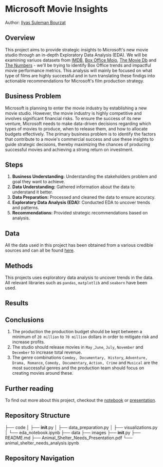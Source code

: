 # Microsoft Movie Insights

Author: [Ilyas Suleman Bourzat](https://www.linkedin.com/in/ilyas-bourzat-894353260/)

## Overview
This project aims to provide strategic insights to Microsoft's new movie studio through an in-depth Exploratory Data Analysis (EDA). We will be examining variuos datasets from [IMDB](https://www.imdb.com/), [Box Office Mojo](https://www.boxofficemojo.com/), [The Movie Db](https://www.themoviedb.org/) and [The Numbers](https://the-numbers.com/) - we'll be trying to identify Box Office trends and impactful movie performance metrics. This analysis will mainly be focused on what type of films are highly successful and in turn translating these findigs into actionable recommendations for Microsoft's film production strategy.

## Business Problem 
Microsoft is planning to enter the movie industry by establishing a new movie studio. However, the movie industry is highly competitive and involves significant financial risks. To ensure the success of its new venture, Microsoft needs to make data-driven decisions regarding which types of movies to produce, when to release them, and how to allocate budgets effectively. The primary business problem is to identify the factors that contribute to a movie's commercial success and use these insights to guide strategic decisions, thereby maximizing the chances of producing successful movies and achieving a strong return on investment.

## Steps
1. **Business Understanding:** Understanding the stakeholders problem and goal they want to achieve.
2. **Data Understanding:** Gathered information about the data to understand it better.
3. **Data Preparation:** Processed and cleaned the data to ensure accuracy.
4. **Exploratory Data Analysis (EDA):** Conducted EDA to uncover trends and patterns.
5. **Recommendations:** Provided strategic recommendations based on analysis.


## Data
All the data used in this project has been obtained from a various credible sources and can all be found [here](https://github.com/bourzat/microsoft-movie-insights/tree/main/zippedData).


## Methods
This projects uses exploratory data analysis to uncover trends in the data. All relevant libraries such as `pandas`, `matplotlib` and `seaborn` have been used.

## Results


## Conclusions
1. The production the production budget should be kept between a minimum of `20 million` to `70 million` dollars in order to mitigate risk and increase profits.
2. The studio should release movies in `May` ,`June`, `July`, `November` and `December` to increase total revenue.
3. The genre combinations `Comdey, Documentary, History`, `Adventure, Drama, Romance`, `Comedy, Documentary`, `Action, Crime` and `Musical` are the most successful genres and the production team should focus on creating movies around these.

## Further reading
To find out more about this project, checkout the [notebook]() or [presentation]().

## Repository Structure
├── code
│   ├── __init__.py
│   ├── data_preparation.py
│   ├── visualizations.py
│   └── eda_notebook.ipynb
├── data
├── images
├── __init__.py
├── README.md
├── Animal_Shelter_Needs_Presentation.pdf
└── animal_shelter_needs_analysis.ipynb

## Repository Navigation
